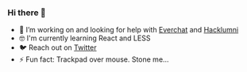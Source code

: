 ### Hi there 👋

- 🚀 I’m working on and looking for help with [Everchat](https://github.com/everchathq/everchathq) and [Hacklumni](https://github.com/hacklumni/hacklumni)
- 🤓 I'm currently learning React and LESS
- 🐦 Reach out on [Twitter](https://twitter.com/fialaerik)
- ⚡️ Fun fact: Trackpad over mouse. Stone me...

